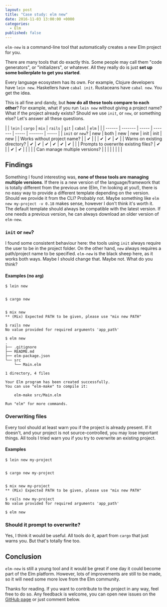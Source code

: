 ```yaml
---
layout: post
title: "Case study: elm new"
date: 2016-11-03 13:00:00 +0000
categories:
  - Elm
published: false
---
```


`elm-new` is a command-line tool that automatically creates a new Elm project for you.

There are many tools that do exactly this. Some people may call them "code generators", or "initializers", or whatever. All they really do is just **set up some boilerplate to get you started**.

Every language ecosystem has its own. For example, Clojure developers have `lein new`. Haskellers have `cabal init`. Rustaceans have `cabal new`. You get the idea.

This is all fine and dandy, but **how do all these tools compare to each other**? For example, what if you run `lein new` without giving a project name? What if the project already exists? Should we use `init`, or `new`, or something else? Let's answer all these questions.

| | `lein` | `cargo` | `mix` | `rails` | `git` | `cabal` | `elm` |
| | ------ | ------- | ----- | ------- | ----- | ------- | ----- |
| `init` or `new`?                     | new | both | new | new | init | init | new |
| Works without project name?          |     | ✔    |     |     | ✔    | ✔    | ✔   |
| Warns on existing directory?         | ✔   | ✔    | ✔   | ✔   | ✔    | ✔    |     |
| Prompts to overwrite existing files? | ✔   |      | ✔   | ✔   |      |      |     |
| Can manage multiple versions?        |     |      |     |     |      |      |     |

## Findings

Something I found interesting was, **none of these tools are managing multiple versions**. If there is a new version of the language/framework that is totally different from the previous one (Elm, I'm looking at you!), there is no easy way to provide a different template depending on the version. Should we provide it from the CLI? Probably not. Maybe something like `elm new my-project -v 0.18` makes sense, however I don't think it's worth it. The default template should always be compatible with the latest version. If one needs a previous version, he can always download an older version of `elm-new`.

### `init` or `new`?

I found some consistent behaviour here: the tools using `init` always require the user to be in the project folder. On the other hand, `new` always requires a path/project name to be specified. `elm-new` is the black sheep here, as it works both ways. Maybe I should change that. Maybe not. What do you think?

#### Examples (no arg)

    $ lein new


    $ cargo new


    $ mix new
    ** (Mix) Expected PATH to be given, please use "mix new PATH"

    $ rails new
    No value provided for required arguments 'app_path'

    $ elm new
    .
    ├── .gitignore
    ├── README.md
    ├── elm-package.json
    └── src
        └── Main.elm

    1 directory, 4 files

    Your Elm program has been created successfully.
    You can use "elm-make" to compile it:

        elm-make src/Main.elm

    Run "elm" for more commands.


### Overwriting files

Every tool should at least warn you if the project is already present. If it doesn't, and your project is not source-controlled, you may lose important things. All tools I tried warn you if you try to overwrite an existing project.

#### Examples

    $ lein new my-project


    $ cargo new my-project


    $ mix new my-project
    ** (Mix) Expected PATH to be given, please use "mix new PATH"

    $ rails new my-project
    No value provided for required arguments 'app_path'

    $ elm new


### Should it prompt to overwrite?

Yes, I think it would be useful. All tools do it, apart from `cargo` that just warns you. But that's totally fine too.

## Conclusion

`elm-new` is still a young tool and it would be great if one day it could become part of the Elm platform. However, lots of improvements are still to be made, so it will need some more love from the Elm community.

Thanks for reading. If you want to contribute to the project in any way, feel free to do so. Any feedback is welcome, you can open new issues on the [GitHub page](https://github.com/simonewebdesign/elm-new) or just comment below.
